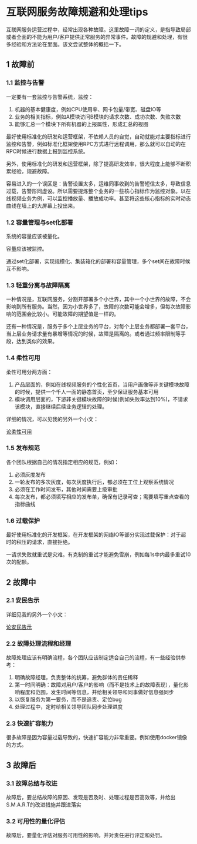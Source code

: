 # 互联网服务故障规避和处理tips #

互联网服务运营过程中，经常出现各种故障。这里故障一词的定义，是指导致局部或者全面的不能为用户/客户提供正常服务的异常事件。故障的规避和处理，有很多经验和方法论在里面。该文尝试整体的概括一下。

## 1 故障前 ##

### 1.1 监控与告警 ###

一定要有一套监控与告警系统，监控：

1. 机器的基本健康度，例如CPU使用率、网卡包量/带宽、磁盘IO等
2. 业务的相关指标，例如A模块访问B模块的请求次数、成功次数、失败次数
3. 能够汇总一个模块下所有机器的上报属性，形成汇总的视图

最好使用标准化的研发和运营框架，不依赖人员的自觉，自动就能对主要指标进行监控和告警，例如标准化框架使用RPC方式进行远程调用，那么就可以自动的在RPC时候进行数据上报到监控系统。

另外，使用标准化的研发和运营框架，除了提高研发效率，很大程度上能够不断积累经验，规避故障。

容易进入的一个误区是：告警设置太多，运维同事收到的告警短信太多，导致信息过载，告警形同虚设。所以需要提炼整个业务的一些核心指标作为监控对象。以在线视频业务为例，可以监控播放量、播放成功率。甚至将这些核心指标的实时动态曲线在墙上的大屏幕上投出来。

### 1.2 容量管理与set化部署 ###

系统的容量应该被量化。

容量应该被监控。

通过set化部署，实现规模化、集装箱化的部署和容量管理，多个set间在故障时候互不影响。

### 1.3 轻重分离与故障隔离 ###

一种情况是，互联网服务，分割开部署多个小世界，其中一个小世界的故障，不会影响到所有服务。当然，因为小世界多了，故障的次数可能会增多，但每次故障影响的范围会比较小。可能故障的期望值是一样的。

还有一种情况是，服务于多个上层业务的平台，对每个上层业务都部署一套平台，当上层业务请求量有暴增等情况的时候，故障是隔离的。或者通过频率限制等手段，达到类似的效果。

### 1.4 柔性可用 ###

柔性可用分两方面：

1. 产品层面的，例如在线视频服务的个性化首页，当用户画像等非关键模块故障的时候，提供一个千人一面的静态首页，至少保证服务基本可用
2. 模块调用层面的，下游非关键模块故障的时候(例如失败率达到10%)，不请求该模块，直接继续后续业务逻辑的处理。

详细的情况，可以见我的另外一个小文：

[论柔性可用](https://github.com/bisonliao/goodgoodstudy/blob/master/%E8%AE%BA%E6%9F%94%E6%80%A7%E5%8F%AF%E7%94%A8.md)

### 1.5 发布规范 ###

各个团队根据自己的情况指定相应的规范，例如：

1. 必须灰度发布
2. 一轮发布的多次灰度，每次灰度执行后，都必须在工位上观察系统情况
3. 必须在工作时间发布，其他时间需要上级审批
4. 每次发布，都必须填写相应的发布单，确保有记录可查；需要填写重点查看的指标曲线

### 1.6 过载保护 ###

最好使用标准化的开发框架，在开发框架的网络IO等部分实现过载保护：对于超时的积压的请求，直接拒绝。

一请求失败就重试是灾难。有克制的重试才能避免雪崩，例如每1s中内最多重试10次的配额。

## 2 故障中 ##

### 2.1 安民告示 ###

详细见我的另外一个小文：

[论安民告示](https://github.com/bisonliao/goodgoodstudy/blob/master/%E8%AE%BA%E5%AE%89%E6%B0%91%E5%91%8A%E7%A4%BA.md)

### 2.2 故障处理流程和经理 ###

故障处理应该有明确流程，各个团队应该制定适合自己的流程，有一些经验供参考：

1. 明确故障经理，负责整体的统筹，避免群体的责任稀释
2. 第一时间明确：故障对用户/客户的影响（而不是技术上的故障表现），量化影响程度和范围，发生时间等信息，并给相关领导和同事做好信息强同步
3. 以恢复服务为第一要务，而不是追责、定位bug
4. 处理过程中，定时给相关领导团队同步处理进度

### 2.3 快速扩容能力 ###

很多故障是因为容量过载导致的，快速扩容能力非常重要。例如使用docker镜像的方式。

## 3 故障后 ##

### 3.1 故障总结与改进 ###

故障后，要总结故障的原因、发现是否及时、处理过程是否高效等，并给出S.M.A.R.T的改进措施并跟进落实

### 3.2 可用性的量化评估 ###

故障后，要量化评估对服务可用性的影响，并对责任进行评定和处罚。

